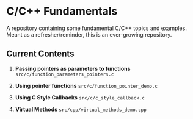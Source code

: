 # C/C++ Fundamentals
A repository containing some fundamental C/C++ topics and examples. Meant as a refresher/reminder, this is an
ever-growing repository.

## Current Contents
1. **Passing pointers as parameters to functions**
`src/c/function_parameters_pointers.c`


2. **Using pointer functions**
   `src/c/function_pointer_demo.c`


3. **Using C Style Callbacks**
   `src/c/c_style_callback.c`


4. **Virtual Methods**
   `src/cpp/virtual_methods_demo.cpp`